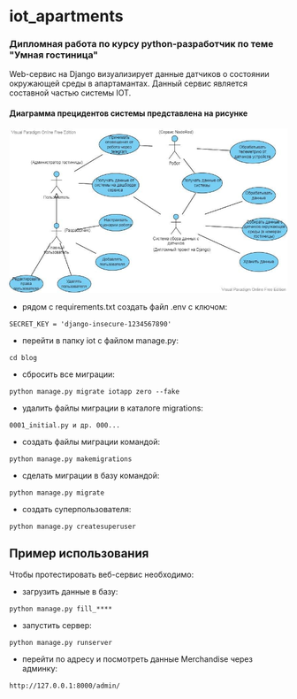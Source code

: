 # iot_apartments
### Дипломная работа по курсу python-разработчик по теме "Умная гостиница"
Web-сервис на Django визуализирует данные датчиков о состоянии окружающей среды в апартамантах.
Данный сервис является составной частью системы IOT.
#### Диаграмма прецидентов системы представлена на рисунке
![Alt-текст](https://github.com/Pav9551/iot_apartments/blob/main/use%20case.jpg "use case")

 - рядом с requirements.txt создать файл .env c ключом:
```curl 
SECRET_KEY = 'django-insecure-1234567890'
 ```

 - перейти в папку iot с файлом manage.py:
```curl 
cd blog
 ```

 - сбросить все миграции:
```curl 
python manage.py migrate iotapp zero --fake
```
 - удалить файлы миграции в каталоге migrations:
```curl 
0001_initial.py и др. 000...
```
 - создать файлы миграции командой:
```curl 
python manage.py makemigrations
```
 - сделать миграции в базу командой:
```curl 
python manage.py migrate
```
 - создать суперпользователя:
```curl 
python manage.py createsuperuser
```
## Пример использования
Чтобы протестировать веб-сервис необходимо:
 - загрузить данные в базу:
```curl 
python manage.py fill_****
```
 - запустить сервер:
```curl 
python manage.py runserver
```
 - перейти по адресу и посмотреть данные Merchandise через админку:
```curl 
http://127.0.0.1:8000/admin/
```

